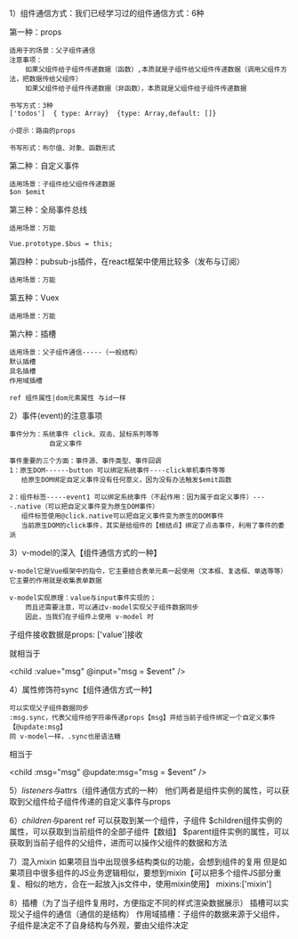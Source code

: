 1）组件通信方式：我们已经学习过的组件通信方式：6种

第一种：props

    适用于的场景：父子组件通信
    注意事项：
        如果父组件给子组件传递数据（函数）,本质就是子组件给父组件传递数据（调用父组件方法，把数据传给父组件）
        如果父组件给子组件传递数据（非函数），本质就是父组件给子组件传递数据

    书写方式：3种
    ['todos']  { type: Array}  {type: Array,default: []}
    
    小提示：路由的props
    
    书写形式：布尔值、对象、函数形式

第二种：自定义事件

    适用场景：子组件给父组件传递数据
    $on $emit

第三种：全局事件总线

    适用场景：万能

    Vue.prototype.$bus = this;

第四种：pubsub-js插件，在react框架中使用比较多（发布与订阅）

    适用场景：万能

第五种：Vuex

    适用场景：万能

第六种：插槽

    适用场景：父子组件通信-----（一般结构）
    默认插槽
    具名插槽
    作用域插槽

    ref 组件属性|dom元素属性 与id一样

2）事件(event)的注意事项

    事件分为：系统事件 click、双击、鼠标系列等等
              自定义事件

    事件重要的三个方面：事件源、事件类型、事件回调
    1：原生DOM------button 可以绑定系统事件----click单机事件等等
       给原生DOM绑定自定义事件没有任何意义，因为没有办法触发$emit函数

    2：组件标签-----event1 可以绑定系统事件（不起作用：因为属于自定义事件）----.native（可以把自定义事件变为原生DOM事件）
       组件标签使用@click.native可以把自定义事件变为原生的DOM事件
       当前原生DOM的click事件，其实是给组件的【根结点】绑定了点击事件，利用了事件的委派

3）v-model的深入【组件通信方式的一种】

    v-model它是Vue框架中的指令，它主要结合表单元素一起使用（文本框、复选框、单选等等）
    它主要的作用就是收集表单数据

    v-model实现原理：value与input事件实现的；
        而且还需要注意，可以通过v-model实现父子组件数据同步
        因此，当我们在子组件上使用 v-model 时

<child v-model="msg" />  子组件接收数据是props: ['value']接收

就相当于

<child :value="msg" @input="msg = $event" />

4）属性修饰符sync【组件通信方式一种】

    可以实现父子组件数据同步
    :msg.sync，代表父组件给字符串传递props【msg】并给当前子组件绑定一个自定义事件【@update:msg】
    同 v-model一样，.sync也是语法糖

<child :msg.sync="msg" />

相当于

<child :msg="msg" @update:msg="msg = $event" />

5）$listeners与$attrs（组件通信方式的一种）
    他们两者是组件实例的属性，可以获取到父组件给子组件传递的自定义事件与props

<!--下面的v-bind和v-on是固定的，不能使用:和@代替-->
<el-button v-bind="$attrs" v-on="$listeners"></el-button>

6）$children与$parent
    ref 可以获取到某一个组件，子组件
    $children组件实例的属性，可以获取到当前组件的全部子组件【数组】
    $parent组件实例的属性，可以获取到当前子组件的父组件，进而可以操作父组件的数据和方法

7）混入mixin
    如果项目当中出现很多结构类似的功能，会想到组件的复用
    但是如果项目中很多组件的JS业务逻辑相似，要想到mixin【可以把多个组件JS部分重复、相似的地方，合在一起放入js文件中，使用mixin使用】
    mixins:['mixin']

8）插槽（为了当子组件复用时，方便指定不同的样式渲染数据展示）
    插槽可以实现父子组件的通信（通信的是结构）
    作用域插槽：子组件的数据来源于父组件，子组件是决定不了自身结构与外观，要由父组件决定
